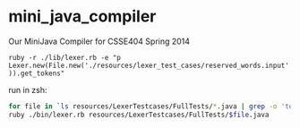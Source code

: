 mini_java_compiler
==================

Our MiniJava Compiler for CSSE404 Spring 2014

`ruby -r ./lib/lexer.rb -e "p Lexer.new(File.new('./resources/lexer_test_cases/reserved_words.input')).get_tokens"`

run in zsh:
```zsh
for file in `ls resources/LexerTestcases/FullTests/*.java | grep -o 'testcase[^\.]\+'`
ruby ./bin/lexer.rb resources/LexerTestcases/FullTests/$file.java
```

